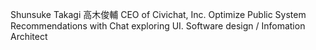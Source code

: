 Shunsuke Takagi 高木俊輔
CEO of Civichat, Inc. Optimize Public System Recommendations with Chat exploring UI.
Software design / Infomation Architect 
